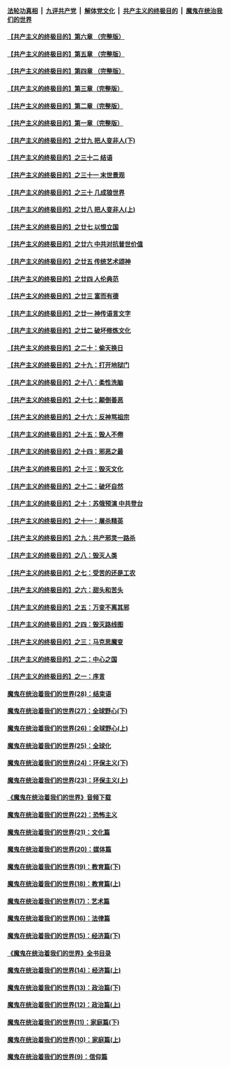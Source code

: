 

####  [法轮功真相](../../../../basic/blob/master/README.md?t=04182230) &nbsp;|&nbsp; [九评共产党](../../../../9ping.md/blob/master/README.md?t=04182230) &nbsp;|&nbsp; [解体党文化](../../../../jtdwh.md/blob/master/README.md?t=04182230)  &nbsp;|&nbsp; [共产主义的终极目的](../../../../gczydzjmd.md/blob/master/README.md?t=04182230) &nbsp;|&nbsp; [魔鬼在统治我们的世界](../../../../mgztzwmdsj.md/blob/master/README.md?t=04182230) 

#### [【共产主义的终极目的】第六章 （完整版）](../pages/nsc422/n11428913.md?t=04182230) 

#### [【共产主义的终极目的】第五章 （完整版）](../pages/nsc422/n11428912.md?t=04182230) 

#### [【共产主义的终极目的】第四章 （完整版）](../pages/nsc422/n11428907.md?t=04182230) 

#### [【共产主义的终极目的】第三章（完整版）](../pages/nsc422/n11428848.md?t=04182230) 

#### [【共产主义的终极目的】第二章（完整版）](../pages/nsc422/n11428831.md?t=04182230) 

#### [【共产主义的终极目的】第一章（完整版）](../pages/nsc422/n11417651.md?t=04182230) 

#### [【共产主义的终极目的】之廿九 把人变非人(下)](../pages/nsc422/n11344140.md?t=04182230) 

#### [【共产主义的终极目的】之三十二 结语](../pages/nsc422/n11360535.md?t=04182230) 

#### [【共产主义的终极目的】之三十一 末世景观](../pages/nsc422/n11351129.md?t=04182230) 

#### [【共产主义的终极目的】之三十 几成狼世界](../pages/nsc422/n11348280.md?t=04182230) 

#### [【共产主义的终极目的】之廿八 把人变非人(上)](../pages/nsc422/n11340492.md?t=04182230) 

#### [【共产主义的终极目的】之廿七 以恨立国](../pages/nsc422/n11336944.md?t=04182230) 

#### [【共产主义的终极目的】之廿六 中共对抗普世价值](../pages/nsc422/n11324785.md?t=04182230) 

#### [【共产主义的终极目的】之廿五 传统艺术颂神](../pages/nsc422/n11296396.md?t=04182230) 

#### [【共产主义的终极目的】之廿四 人伦典范](../pages/nsc422/n11296397.md?t=04182230) 

#### [【共产主义的终极目的】之廿三 富而有德](../pages/nsc422/n11283598.md?t=04182230) 

#### [【共产主义的终极目的】之廿一 神传语言文字](../pages/nsc422/n11263265.md?t=04182230) 

#### [【共产主义的终极目的】之廿二 破坏修炼文化](../pages/nsc422/n11245728.md?t=04182230) 

#### [【共产主义的终极目的】之二十：偷天换日](../pages/nsc422/n11238846.md?t=04182230) 

#### [【共产主义的终极目的】之十九：打开地狱门](../pages/nsc422/n11206376.md?t=04182230) 

#### [【共产主义的终极目的】之十八：柔性洗脑](../pages/nsc422/n11199994.md?t=04182230) 

#### [【共产主义的终极目的】之十七：颠倒善恶](../pages/nsc422/n11179782.md?t=04182230) 

#### [【共产主义的终极目的】之十六：反神骂祖宗](../pages/nsc422/n11166798.md?t=04182230) 

#### [【共产主义的终极目的】之十五：毁人不倦](../pages/nsc422/n11166792.md?t=04182230) 

#### [【共产主义的终极目的】之十四：邪恶之最](../pages/nsc422/n11150249.md?t=04182230) 

#### [【共产主义的终极目的】之十三：毁灭文化](../pages/nsc422/n11135227.md?t=04182230) 

#### [【共产主义的终极目的】之十二：破坏自然](../pages/nsc422/n11135214.md?t=04182230) 

#### [【共产主义的终极目的】之十：苏俄预演 中共登台](../pages/nsc422/n11118424.md?t=04182230) 

#### [【共产主义的终极目的】之十一：屠杀精英](../pages/nsc422/n11118442.md?t=04182230) 

#### [【共产主义的终极目的】之九：共产邪灵一路杀](../pages/nsc422/n11114139.md?t=04182230) 

#### [【共产主义的终极目的】之八：毁灭人类](../pages/nsc422/n11108503.md?t=04182230) 

#### [【共产主义的终极目的】之七：受苦的还是工农](../pages/nsc422/n11101809.md?t=04182230) 

#### [【共产主义的终极目的】之六：甜头和苦头](../pages/nsc422/n11096971.md?t=04182230) 

#### [【共产主义的终极目的】之五：万变不离其邪](../pages/nsc422/n11091285.md?t=04182230) 

#### [【共产主义的终极目的】之四：毁灭路线图](../pages/nsc422/n11086284.md?t=04182230) 

#### [【共产主义的终极目的】之三：马克思魔变](../pages/nsc422/n11061941.md?t=04182230) 

#### [【共产主义的终极目的】之二：中心之国](../pages/nsc422/n11047728.md?t=04182230) 

#### [【共产主义的终极目的】之一：序言](../pages/nsc422/n11086077.md?t=04182230) 

#### [魔鬼在统治着我们的世界(28)：结束语](../pages/nsc422/n10936246.md?t=04182230) 

#### [魔鬼在统治着我们的世界(27)：全球野心(下)](../pages/nsc422/n10928319.md?t=04182230) 

#### [魔鬼在统治着我们的世界(26)：全球野心(上)](../pages/nsc422/n10900318.md?t=04182230) 

#### [魔鬼在统治着我们的世界(25)：全球化](../pages/nsc422/n10788205.md?t=04182230) 

#### [魔鬼在统治着我们的世界(24)：环保主义(下)](../pages/nsc422/n10695307.md?t=04182230) 

#### [魔鬼在统治着我们的世界(23)：环保主义(上)](../pages/nsc422/n10688613.md?t=04182230) 

#### [《魔鬼在统治着我们的世界》音频下载](../pages/nsc422/n10635553.md?t=04182230) 

#### [魔鬼在统治着我们的世界(22)：恐怖主义](../pages/nsc422/n10614727.md?t=04182230) 

#### [魔鬼在统治着我们的世界(21)：文化篇](../pages/nsc422/n10597706.md?t=04182230) 

#### [魔鬼在统治着我们的世界(20)：媒体篇](../pages/nsc422/n10586579.md?t=04182230) 

#### [魔鬼在统治着我们的世界(19)：教育篇(下)](../pages/nsc422/n10564808.md?t=04182230) 

#### [魔鬼在统治着我们的世界(18)：教育篇(上)](../pages/nsc422/n10526970.md?t=04182230) 

#### [魔鬼在统治着我们的世界(17)：艺术篇](../pages/nsc422/n10499093.md?t=04182230) 

#### [魔鬼在统治着我们的世界(16)：法律篇](../pages/nsc422/n10485969.md?t=04182230) 

#### [魔鬼在统治着我们的世界(15)：经济篇(下)](../pages/nsc422/n10469975.md?t=04182230) 

#### [《魔鬼在统治着我们的世界》全书目录](../pages/nsc422/n10464261.md?t=04182230) 

#### [魔鬼在统治着我们的世界(14)：经济篇(上)](../pages/nsc422/n10457370.md?t=04182230) 

#### [魔鬼在统治着我们的世界(13)：政治篇(下)](../pages/nsc422/n10448270.md?t=04182230) 

#### [魔鬼在统治着我们的世界(12)：政治篇(上)](../pages/nsc422/n10444576.md?t=04182230) 

#### [魔鬼在统治着我们的世界(11)：家庭篇(下)](../pages/nsc422/n10440961.md?t=04182230) 

#### [魔鬼在统治着我们的世界(10)：家庭篇(上)](../pages/nsc422/n10435448.md?t=04182230) 

#### [魔鬼在统治着我们的世界(9)：信仰篇](../pages/nsc422/n10432159.md?t=04182230) 

